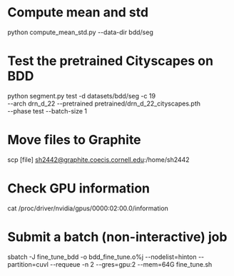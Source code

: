 # Compute mean and std
python compute_mean_std.py --data-dir bdd/seg


# Test the pretrained Cityscapes on BDD
python segment.py test -d datasets/bdd/seg -c 19 \
    --arch drn_d_22 --pretrained pretrained/drn_d_22_cityscapes.pth \
    --phase test --batch-size 1

# Move files to Graphite
scp [file] sh2442@graphite.coecis.cornell.edu:/home/sh2442

# Check GPU information
cat /proc/driver/nvidia/gpus/0000\:02\:00.0/information 

# Submit a batch (non-interactive) job
sbatch -J fine_tune_bdd -o bdd_fine_tune.o%j --nodelist=hinton --partition=cuvl --requeue -n 2 --gres=gpu:2 --mem=64G fine_tune.sh